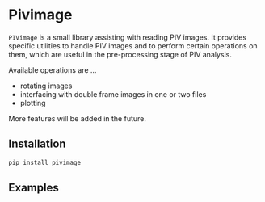 # Pivimage

`PIVimage` is a small library assisting with reading PIV images. It provides specific utilities to handle PIV images and 
to perform certain operations on them, which are useful in the pre-processing stage of PIV analysis.

Available operations are ...
- rotating images
- interfacing with double frame images in one or two files
- plotting

More features will be added in the future.

## Installation
```bash
pip install pivimage
```

## Examples

